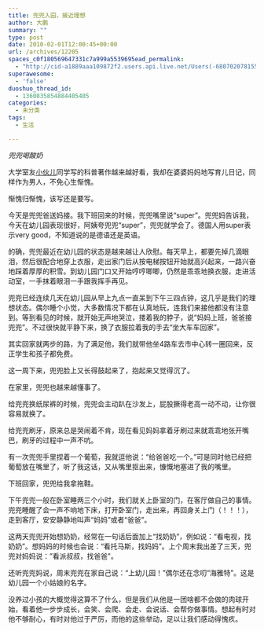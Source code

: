 ```yaml
---
title: 兜兜入园，接近理想
author: 大鹏
summary: ""
type: post
date: 2010-02-01T12:00:45+00:00
url: /archives/12205
spaces_c0f180569647331c7a999a5539695ead_permalink:
  - "http://cid-a1889aaa109872f2.users.api.live.net/Users(-6807020781556960526)/Blogs('A1889AAA109872F2!102')/Entries('A1889AAA109872F2!860')?authkey=7T08dKQfQ0s%24"
superawesome:
  - 'false'
duoshuo_thread_id:
  - 1360835854884405405
categories:
  - 未分类
tags:
  - 生活

---
```

<div id="msgcns!A1889AAA109872F2!860" class="bvMsg">
  <span style="font-style:italic;">兜兜喝酸奶</span><br /><span><a href="http://pengzhaoblog.files.wordpress.com/2010/02/img-1.jpg?w=258" target="_blank" rel="WLPP;url=http://pengzhaoblog.files.wordpress.com/2010/02/img-1.jpg?w=258"><img src="http://pengzhaoblog.files.wordpress.com/2010/02/img-1.jpg?w=258" alt="" /></a></p> 
  
  <p>
    </span>大<span></span>学室友<a target="_blank" href="http://aturen.net">小伙儿</a>同学写的科普著作越来越好看，我却在婆婆妈妈地写育儿日记，同样作为男人，不免心生惭愧。
  </p>
  
  <p>
    惭愧归惭愧，该写还是要写。
  </p>
  
  <p>
    今天是兜兜爸送妈接。我下班回来的时候，兜兜嘴里说“super”。兜兜妈告诉我，今天在幼儿园表现很好，阿姨夸兜兜“super”，兜兜就学会了。德国人用super表示very good，不知道说的是德语还是英语。
  </p>
  
  <p>
    的确，兜兜最近在幼儿园的状态是越来越让人欣慰。每天早上，都要先掉几滴眼泪，然后很配合地穿上衣服，走出家门后从按电梯按钮开始就高兴起来，一路兴奋地踩着厚厚的积雪。到幼儿园门口又开始哼哼唧唧，仍然是乖乖地换衣服，走进活动室，一手抹着眼泪一手跟我挥手再见。
  </p>
  
  <p>
    兜兜已经连续几天在幼儿园从早上九点一直呆到下午三四点钟，这几乎是我们的理想状态。偶尔睡个小觉，大多数情况下都在认真地玩，连我们来接他都没有注意到。等到看见的时候，就开始无声地哭泣，搂着我的脖子，说“妈妈上班，爸爸接兜兜”。不过很快就平静下来，换了衣服拉着我的手去“坐大车车回家”。
  </p>
  
  <p>
    其实回家就两步的路，为了满足他，我们就带他坐4路车去市中心转一圈回来，反正学生和孩子都免费。
  </p>
  
  <p>
    这一周下来，兜兜脸上又长得鼓起来了，抱起来又觉得沉了。
  </p>
  
  <p>
    在家里，兜兜也越来越懂事了。
  </p>
  
  <p>
    给兜兜换纸尿裤的时候，兜兜会主动趴在沙发上，屁股撅得老高一动不动，让你很容易就换了。
  </p>
  
  <p>
    给兜兜刷牙，原来总是哭闹着不肯，现在看见妈妈拿着牙刷过来就乖乖地张开嘴巴，刷牙的过程中一声不吭。
  </p>
  
  <p>
    有一次兜兜手里捏着一个葡萄，我就逗他说：“给爸爸吃一个。”可是同时他已经把葡萄放在嘴里了，听了我这话，又从嘴里抠出来，慷慨地塞进了我的嘴里。
  </p>
  
  <p>
    下班回家，兜兜给我拿拖鞋。
  </p>
  
  <p>
    下午兜兜一般在卧室睡两三个小时，我们就关上卧室的门，在客厅做自己的事情。兜兜睡醒了会一声不响地下床，打开卧室门，走出来，再回身关上门（！！！），走到客厅，安安静静地叫声“妈妈”或者“爸爸”。
  </p>
  
  <p>
    这两天兜兜开始想奶奶，经常在一句话后面加上“找奶奶”，例如说：“看电视，找奶奶”。想妈妈的时候也会说：“看托马斯，找妈妈”。上个周末我出差了三天，兜兜对妈妈说：”看派叔叔，找爸爸"。
  </p>
  
  <p>
    还听兜兜妈说，周末兜兜在家自己说：“上幼儿园！”偶尔还在念叨“海雅特”。这是幼儿园一个小姑娘的名字。
  </p>
  
  <p>
    没养过小孩的大概觉得这算不了什么，但是我们从他是一团啥都不会做的肉球开始，看着他一步步成长，会笑、会爬、会走、会说话、会帮你做事情。想起有时对他不够耐心，有时对他过于严厉，而他的这些举动，足以让我们感动得愧疚。
  </p></div>
